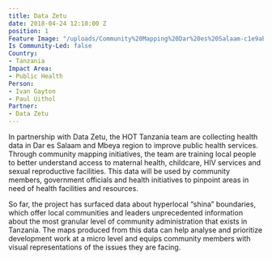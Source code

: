```yaml
---
title: Data Zetu
date: 2018-04-24 12:10:00 Z
position: 1
Feature Image: "/uploads/Community%20Mapping%20Dar%20es%20Salaam-c1e9ab.jpg"
Is Community-Led: false
Country:
- Tanzania
Impact Area:
- Public Health
Person:
- Ivan Gayton
- Paul Uithol
Partner:
- Data Zetu
---
```


In partnership with Data Zetu, the HOT Tanzania team are collecting health data in Dar es Salaam and Mbeya region to improve public health services. Through community mapping initiatives, the team are training local people to better understand access to maternal health, childcare, HIV services and sexual reproductive facilities. This data will be used by community members, government officials and health initiatives to pinpoint areas in need of health facilities and resources.

So far, the project has surfaced data about hyperlocal “shina” boundaries, which offer local communities and leaders unprecedented information about the most granular level of community administration that exists in Tanzania. The maps produced from this data can help analyse and prioritize development work at a micro level and equips community members with visual representations of the issues they are facing. 